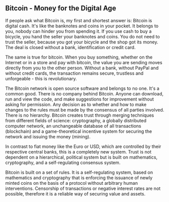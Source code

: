 ## Bitcoin - Money for the Digital Age

If people ask what Bitcoin is, my first and shortest answer is: Bitcoin is digital cash. It's like the banknotes and coins in your pocket. It belongs to you, nobody can hinder you from spending it. If you use cash to buy a bicycle, you hand the seller your banknotes and coins. You do not need to trust the seller, because you got your bicycle and the shop got its money. The deal is closed without a bank, identification or credit card.

The same is true for bitcoin. When you buy something, whether on the Internet or in a store and pay with bitcoin, the value you are sending moves directly from you to the other person. Without a bank, without PayPal and without credit cards, the transaction remains secure, trustless and unforgeable - this is revolutionary.

The Bitcoin network is open source software and belongs to no one. It's a common good. There is no company behind Bitcoin. Anyone can download, run and view the code, and make suggestions for improvement without asking for permission. Any decision as to whether and how to make changes to the rules must be made by the consensus of all parties involved. There is no hierarchy. Bitcoin creates trust through merging techniques from different fields of science: cryptography, a globally distributed computer network, an unchangeable database of all transactions (blockchain) and a game-theoretical incentive system for securing the network and issuing the money (mining).

In contrast to fiat money like the Euro or USD, which are controlled by their respective central banks, this is a completely new system. Trust is not dependent on a hierarchical, political system but is built on mathematics, cryptography, and a self-regulating consensus system. 

Bitcoin is built on a set of rules. It is a self-regulating system, based on mathematics and cryptography that is enforcing the issuance of newly minted coins on the basis of a protocol without arbitrary human interventions. Censorship of transactions or negative interest rates are not possible, therefore it is a reliable way of securing value and assets. 


